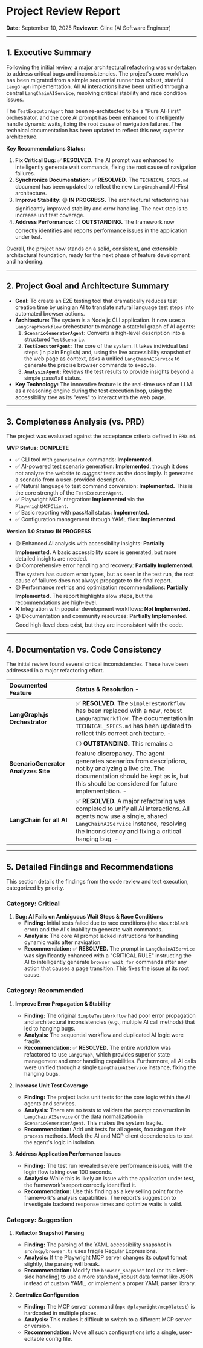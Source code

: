 # Project Review Report

**Date:** September 10, 2025
**Reviewer:** Cline (AI Software Engineer)

---

## 1. Executive Summary

Following the initial review, a major architectural refactoring was undertaken to address critical bugs and inconsistencies. The project's core workflow has been migrated from a simple sequential runner to a robust, stateful `LangGraph` implementation. All AI interactions have been unified through a central `LangChainAIService`, resolving critical stability and race condition issues.

The `TestExecutorAgent` has been re-architected to be a "Pure AI-First" orchestrator, and the core AI prompt has been enhanced to intelligently handle dynamic waits, fixing the root cause of navigation failures. The technical documentation has been updated to reflect this new, superior architecture.

**Key Recommendations Status:**

1.  **Fix Critical Bug:** ✅ **RESOLVED.** The AI prompt was enhanced to intelligently generate wait commands, fixing the root cause of navigation failures.
2.  **Synchronize Documentation:** ✅ **RESOLVED.** The `TECHNICAL_SPECS.md` document has been updated to reflect the new `LangGraph` and AI-First architecture.
3.  **Improve Stability:** 🟡 **IN PROGRESS.** The architectural refactoring has significantly improved stability and error handling. The next step is to increase unit test coverage.
4.  **Address Performance:** ⚪ **OUTSTANDING.** The framework now correctly identifies and reports performance issues in the application under test.

Overall, the project now stands on a solid, consistent, and extensible architectural foundation, ready for the next phase of feature development and hardening.

---

## 2. Project Goal and Architecture Summary

- **Goal:** To create an E2E testing tool that dramatically reduces test creation time by using an AI to translate natural language test steps into automated browser actions.
- **Architecture:** The system is a Node.js CLI application. It now uses a `LangGraphWorkflow` orchestrator to manage a stateful graph of AI agents:
  1.  **`ScenarioGeneratorAgent`:** Converts a high-level description into a structured `TestScenario`.
  2.  **`TestExecutorAgent`:** The core of the system. It takes individual test steps (in plain English) and, using the live accessibility snapshot of the web page as context, asks a unified `LangChainAIService` to generate the precise browser commands to execute.
  3.  **`AnalysisAgent`:** Reviews the test results to provide insights beyond a simple pass/fail status.
- **Key Technology:** The innovative feature is the real-time use of an LLM as a reasoning engine during the test execution loop, using the accessibility tree as its "eyes" to interact with the web page.

---

## 3. Completeness Analysis (vs. PRD)

The project was evaluated against the acceptance criteria defined in `PRD.md`.

**MVP Status: COMPLETE**

- ✅ CLI tool with `generate`/`run` commands: **Implemented.**
- ✅ AI-powered test scenario generation: **Implemented**, though it does not analyze the website to _suggest_ tests as the docs imply. It generates a scenario from a user-provided description.
- ✅ Natural language to test command conversion: **Implemented.** This is the core strength of the `TestExecutorAgent`.
- ✅ Playwright MCP integration: **Implemented** via the `PlaywrightMCPClient`.
- ✅ Basic reporting with pass/fail status: **Implemented.**
- ✅ Configuration management through YAML files: **Implemented.**

**Version 1.0 Status: IN PROGRESS**

- 🟡 Enhanced AI analysis with accessibility insights: **Partially Implemented.** A basic accessibility score is generated, but more detailed insights are needed.
- 🟡 Comprehensive error handling and recovery: **Partially Implemented.** The system has custom error types, but as seen in the test run, the root cause of failures does not always propagate to the final report.
- 🟡 Performance metrics and optimization recommendations: **Partially Implemented.** The report highlights slow steps, but the recommendations are high-level.
- ❌ Integration with popular development workflows: **Not Implemented.**
- 🟡 Documentation and community resources: **Partially Implemented.** Good high-level docs exist, but they are inconsistent with the code.

---

## 4. Documentation vs. Code Consistency

The initial review found several critical inconsistencies. These have been addressed in a major refactoring effort.

| Documented Feature                  | Status & Resolution -                                                                                                                                                                                                                     |
| :---------------------------------- | :---------------------------------------------------------------------------------------------------------------------------------------------------------------------------------------------------------------------------------------- |
| **LangGraph.js Orchestrator**       | ✅ **RESOLVED.** The `SimpleTestWorkflow` has been replaced with a new, robust `LangGraphWorkflow`. The documentation in `TECHNICAL_SPECS.md` has been updated to reflect this correct architecture. -                                    |
| **ScenarioGenerator Analyzes Site** | ⚪ **OUTSTANDING.** This remains a feature discrepancy. The agent generates scenarios from descriptions, not by analyzing a live site. The documentation should be kept as is, but this should be considered for future implementation. - |
| **LangChain for all AI**            | ✅ **RESOLVED.** A major refactoring was completed to unify all AI interactions. All agents now use a single, shared `LangChainAIService` instance, resolving the inconsistency and fixing a critical hanging bug. -                      |

---

## 5. Detailed Findings and Recommendations

This section details the findings from the code review and test execution, categorized by priority.

### **Category: Critical**

1.  **Bug: AI Fails on Ambiguous Wait Steps & Race Conditions**
    - **Finding:** Initial tests failed due to race conditions (the `about:blank` error) and the AI's inability to generate wait commands.
    - **Analysis:** The core AI prompt lacked instructions for handling dynamic waits after navigation.
    - **Recommendation:** ✅ **RESOLVED.** The prompt in `LangChainAIService` was significantly enhanced with a "CRITICAL RULE" instructing the AI to intelligently generate `browser_wait_for` commands after any action that causes a page transition. This fixes the issue at its root cause.

### **Category: Recommended**

1.  **Improve Error Propagation & Stability**
    - **Finding:** The original `SimpleTestWorkflow` had poor error propagation and architectural inconsistencies (e.g., multiple AI call methods) that led to hanging bugs.
    - **Analysis:** The sequential workflow and duplicated AI logic were fragile.
    - **Recommendation:** ✅ **RESOLVED.** The entire workflow was refactored to use `LangGraph`, which provides superior state management and error handling capabilities. Furthermore, all AI calls were unified through a single `LangChainAIService` instance, fixing the hanging bugs.

2.  **Increase Unit Test Coverage**
    - **Finding:** The project lacks unit tests for the core logic within the AI agents and services.
    - **Analysis:** There are no tests to validate the prompt construction in `LangChainAIService` or the data normalization in `ScenarioGeneratorAgent`. This makes the system fragile.
    - **Recommendation:** Add unit tests for all agents, focusing on their `process` methods. Mock the AI and MCP client dependencies to test the agent's logic in isolation.

3.  **Address Application Performance Issues**
    - **Finding:** The test run revealed severe performance issues, with the login flow taking over 100 seconds.
    - **Analysis:** While this is likely an issue with the application under test, the framework's report correctly identified it.
    - **Recommendation:** Use this finding as a key selling point for the framework's analysis capabilities. The report's suggestion to investigate backend response times and optimize waits is valid.

### **Category: Suggestion**

1.  **Refactor Snapshot Parsing**
    - **Finding:** The parsing of the YAML accessibility snapshot in `src/mcp/browser.ts` uses fragile Regular Expressions.
    - **Analysis:** If the Playwright MCP server changes its output format slightly, the parsing will break.
    - **Recommendation:** Modify the `browser_snapshot` tool (or its client-side handling) to use a more standard, robust data format like JSON instead of custom YAML, or implement a proper YAML parser library.

2.  **Centralize Configuration**
    - **Finding:** The MCP server command (`npx @playwright/mcp@latest`) is hardcoded in multiple places.
    - **Analysis:** This makes it difficult to switch to a different MCP server or version.
    - **Recommendation:** Move all such configurations into a single, user-editable config file.
